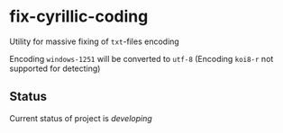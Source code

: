 fix-cyrillic-coding
===================

Utility for massive fixing of `txt`-files encoding

Encoding `windows-1251` will be converted to `utf-8`
(Encoding `koi8-r` not supported for detecting)

Status
------

Current status of project is *developing*
